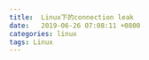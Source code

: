 ```yaml
---
title:  Linux下的connection leak
date:   2019-06-26 07:08:11 +0800
categories: linux 
tags: Linux 
---
```

